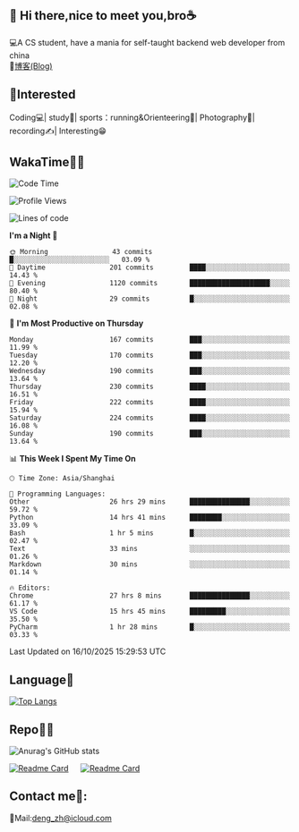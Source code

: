 👋 Hi there,nice to meet you,bro☕
---
💻A CS student, have a mania for self-taught backend web developer from china   
📌[博客(Blog)](https://github.com/HealUP/MyBlog)

 <!-- waka-box start -->
 <!-- waka-box end -->
 
🧲**Interested**
--
Coding💻| study📖| sports：running&Orienteering🏃‍| Photography📸| recording✍️| Interesting😁

WakaTime👨‍💻
---
<!--START_SECTION:waka-->
![Code Time](http://img.shields.io/badge/Code%20Time-3%2C729%20hrs%2029%20mins-blue)

![Profile Views](http://img.shields.io/badge/Profile%20Views-0-blue)

![Lines of code](https://img.shields.io/badge/From%20Hello%20World%20I%27ve%20Written-205.1%20thousand%20lines%20of%20code-blue)

**I'm a Night 🦉** 

```text
🌞 Morning                43 commits          █░░░░░░░░░░░░░░░░░░░░░░░░   03.09 % 
🌆 Daytime                201 commits         ████░░░░░░░░░░░░░░░░░░░░░   14.43 % 
🌃 Evening                1120 commits        ████████████████████░░░░░   80.40 % 
🌙 Night                  29 commits          █░░░░░░░░░░░░░░░░░░░░░░░░   02.08 % 
```
📅 **I'm Most Productive on Thursday** 

```text
Monday                   167 commits         ███░░░░░░░░░░░░░░░░░░░░░░   11.99 % 
Tuesday                  170 commits         ███░░░░░░░░░░░░░░░░░░░░░░   12.20 % 
Wednesday                190 commits         ███░░░░░░░░░░░░░░░░░░░░░░   13.64 % 
Thursday                 230 commits         ████░░░░░░░░░░░░░░░░░░░░░   16.51 % 
Friday                   222 commits         ████░░░░░░░░░░░░░░░░░░░░░   15.94 % 
Saturday                 224 commits         ████░░░░░░░░░░░░░░░░░░░░░   16.08 % 
Sunday                   190 commits         ███░░░░░░░░░░░░░░░░░░░░░░   13.64 % 
```


📊 **This Week I Spent My Time On** 

```text
🕑︎ Time Zone: Asia/Shanghai

💬 Programming Languages: 
Other                    26 hrs 29 mins      ███████████████░░░░░░░░░░   59.72 % 
Python                   14 hrs 41 mins      ████████░░░░░░░░░░░░░░░░░   33.09 % 
Bash                     1 hr 5 mins         █░░░░░░░░░░░░░░░░░░░░░░░░   02.47 % 
Text                     33 mins             ░░░░░░░░░░░░░░░░░░░░░░░░░   01.26 % 
Markdown                 30 mins             ░░░░░░░░░░░░░░░░░░░░░░░░░   01.14 % 

🔥 Editors: 
Chrome                   27 hrs 8 mins       ███████████████░░░░░░░░░░   61.17 % 
VS Code                  15 hrs 45 mins      █████████░░░░░░░░░░░░░░░░   35.50 % 
PyCharm                  1 hr 28 mins        █░░░░░░░░░░░░░░░░░░░░░░░░   03.33 % 
```


 Last Updated on 16/10/2025 15:29:53 UTC
<!--END_SECTION:waka-->

Language🚀
---
[![Top Langs](https://github-readme-stats.vercel.app/api/top-langs/?username=HealUP&layout=compact&hide_border=true)](https://github.com/HealUP)

Repo🧑‍💻
---
![Anurag's GitHub stats](https://github-readme-stats.vercel.app/api?username=HealUP&count_private=true&show_icons=true&theme=gruvbox&hide_border=true) 

[![Readme Card](https://github-readme-stats.vercel.app/api/pin/?username=HealUP&repo=InternetEy&theme=transparent)](https://github.com/HealUP/InternetEy) &emsp;
[![Readme Card](https://github-readme-stats.vercel.app/api/pin/?username=HealUP&repo=CampusExperience&theme=transparent)](https://github.com/HealUP/CampusExperience)


Contact me📱:
---
📮Mail:deng_zh@icloud.com  
